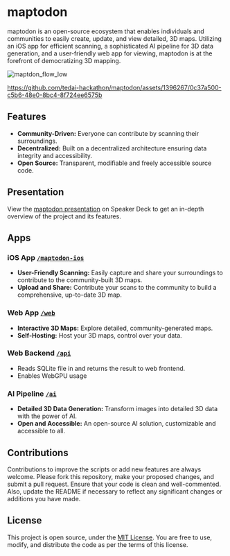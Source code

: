 # maptodon

maptodon is an open-source ecosystem that enables individuals and communities to easily create, update, and view detailed, 3D maps. Utilizing an iOS app for efficient scanning, a sophisticated AI pipeline for 3D data generation, and a user-friendly web app for viewing, maptodon is at the forefront of democratizing 3D mapping.

![maptdon_flow_low](https://github.com/tedai-hackathon/maptodon/assets/1396267/c7ba18c2-cd6b-46f3-b4f3-751c86b85c59)


https://github.com/tedai-hackathon/maptodon/assets/1396267/0c37a500-c5b6-48e0-8bc4-8f724ee6575b

## Features
- **Community-Driven:** Everyone can contribute by scanning their surroundings.
- **Decentralized:** Built on a decentralized architecture ensuring data integrity and accessibility.
- **Open Source:** Transparent, modifiable and freely accessible source code.

## Presentation

View the [maptodon presentation](https://speakerdeck.com/shiblumi/maptodon-presentation) on Speaker Deck to get an in-depth overview of the project and its features.

## Apps

### iOS App [`/maptodon-ios`](/maptodon-ios)
- **User-Friendly Scanning:** Easily capture and share your surroundings to contribute to the community-built 3D maps.
- **Upload and Share:** Contribute your scans to the community to build a comprehensive, up-to-date 3D map.

### Web App [`/web`](/web)
- **Interactive 3D Maps:** Explore detailed, community-generated maps.
- **Self-Hosting:** Host your 3D maps, control over your data.

### Web Backend [`/api`](/api)
- Reads SQLite file in and returns the result to web frontend.
- Enables WebGPU usage

### AI Pipeline [`/ai`](/ai)
- **Detailed 3D Data Generation:** Transform images into detailed 3D data with the power of AI.
- **Open and Accessible:** An open-source AI solution, customizable and accessible to all.

## Contributions

Contributions to improve the scripts or add new features are always welcome. Please fork this repository, make your proposed changes, and submit a pull request. Ensure that your code is clean and well-commented. Also, update the README if necessary to reflect any significant changes or additions you have made.

## License

This project is open source, under the [MIT License](LICENSE). You are free to use, modify, and distribute the code as per the terms of this license.
